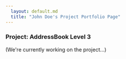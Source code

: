 ```yaml
---
  layout: default.md
  title: "John Doe's Project Portfolio Page"
---
```


### Project: AddressBook Level 3

(We're currently working on the project...)
